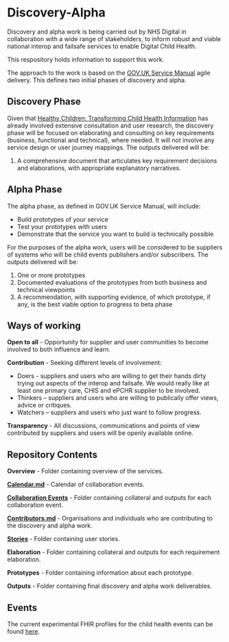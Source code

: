 # Discovery-Alpha
Discovery and alpha work is being carried out by NHS Digital in collaboration with a wide range of stakeholders, to inform robust and viable national interop and failsafe services to enable Digital Child Health.

This respository holds information to support this work.

The approach to the work is based on the <a href="https://www.gov.uk/service-manual" target="_blank">GOV.UK Service Manual</a> agile delivery. This defines two initial phases of discovery and alpha.

## Discovery Phase
Given that <a href="https://www.england.nhs.uk/wp-content/uploads/2016/11/healthy-children-transforming-child-health-info.pdf" target="_blank">Healthy Children: Transforming Child Health Information</a> has already involved extensive consultation and user research, the discovery phase will be focused on elaborating and consulting on key requirements (business, functional and technical), where needed. It will not involve any service design or user journey mappings.
The outputs delivered will be:

1. A comprehensive document that articulates key requirement decisions and elaborations, with appropriate explanatory narratives.

## Alpha Phase
The alpha phase, as defined in GOV.UK Service Manual, will include:

*	Build prototypes of your service
*	Test your prototypes with users
*	Demonstrate that the service you want to build is technically possible

For the purposes of the alpha work, users will be considered to be suppliers of systems who will be child events publishers and/or subscribers.
The outputs delivered will be:

1.	One or more prototypes
2.	Documented evaluations of the prototypes from both business and technical viewpoints
3.	A recommendation, with supporting evidence, of which prototype, if any, is the best viable option to progress to beta phase

## Ways of working
**Open to all** - Opportunity for supplier and user communities to become involved to both influence and learn.

**Contribution** - Seeking different levels of involvement:

* Doers -  suppliers and users who are willing to get their hands dirty trying out aspects of the interop and failsafe. We would really like at least one primary care, CHIS and ePCHR supplier to be involved.
* Thinkers – suppliers and users who are willing to publically offer views, advice or critiques.
* Watchers – suppliers and users who just want to follow progress.

**Transparency** - All discussions, communications and points of view contributed by suppliers and users will be openly available online.

## Repository Contents

**Overview** - Folder containing overview of the services.

[**Calendar.md**](https://github.com/DigitalChildHealth/Discovery-Alpha/blob/master/Calendar.md) - Calendar of collaboration events.

[**Collaboration Events**](https://github.com/DigitalChildHealth/Discovery-Alpha/blob/master/Collaboration%20Events/README.md) - Folder containing collateral and outputs for each collaboration event.

[**Contributors.md**](https://github.com/DigitalChildHealth/Discovery-Alpha/blob/master/Contributors.md) - Organisations and individuals who are contributing to the discovery and alpha work.

[**Stories**](https://github.com/DigitalChildHealth/Discovery-Alpha/blob/master/Stories/Index.md) - Folder containing user stories.

**Elaboration** - Folder containing collateral and outputs for each requirement elaboration.

**Prototypes** - Folder containing information about each prototype.

**Outputs** - Folder containing final discovery and alpha work deliverables.

## Events
The current experimental FHIR profiles for the child health events can be found <a href="https://nhsconnect.github.io/Digital-Child-Health/Generated/Chapter.1.About/index.html" target="_blank">here</a>.
